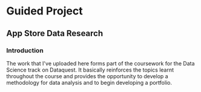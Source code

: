 # Guided Project

## App Store Data Research

### Introduction

The work that I've uploaded here forms part of the coursework for the Data Science track on Dataquest. It basically reinforces the topics learnt throughout the course and provides the opportunity to develop a methodology for data analysis and to begin developing a portfolio. 
